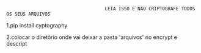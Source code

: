                                         LEIA ISSO E NÃO CRIPTOGRAFE TODOS OS SEUS ARQUIVOS


1.pip install cyptography

2.colocar o diretório onde vai deixar a pasta 'arquivos' no encrypt e descript

